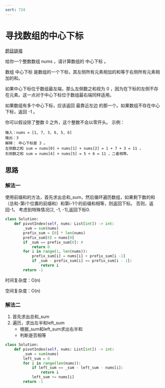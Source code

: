 ```yaml
---
sort: 724
---
```

# 寻找数组的中心下标

[题目链接](https://leetcode-cn.com/problems/find-pivot-index/)

给你一个整数数组 nums ，请计算数组的 中心下标 。

数组 中心下标 是数组的一个下标，其左侧所有元素相加的和等于右侧所有元素相加的和。

如果中心下标位于数组最左端，那么左侧数之和视为 0 ，因为在下标的左侧不存在元素。这一点对于中心下标位于数组最右端同样适用。

如果数组有多个中心下标，应该返回 最靠近左边 的那一个。如果数组不存在中心下标，返回 -1 。



你可以假设除了整数 0 之外，这个整数不会以零开头。
示例：
```
输入：nums = [1, 7, 3, 6, 5, 6]
输出：3
解释： 中心下标是 3 。
左侧数之和 sum = nums[0] + nums[1] + nums[2] = 1 + 7 + 3 = 11 ，
右侧数之和 sum = nums[4] + nums[5] = 5 + 6 = 11 ，二者相等。
```

## 思路
### 解法一

使用前缀和的方法，首先求出总和_sum，然后循环遍历数组，如果剩下数的和（总和-第i个位置的前缀和）和第i-1个的前缀和相等，则返回下标。
否则，返回-1。
考虑到特殊情况[2, -1, -1],返回下标0.

```python
class Solution:
    def pivotIndex(self, nums: List[int]) -> int:
        _sum = sum(nums)
        prefix_sum = [0] * len(nums)
        prefix_sum[0] = nums[0]
        if _sum == prefix_sum[0]: #
            return 0
        for i in range(1, len(nums)):
            prefix_sum[i] = nums[i] + prefix_sum[i -1]
            if _sum - prefix_sum[i] == prefix_sum[i - 1]:
                return i
        return -1
```
时间复杂度：O(n)

空间复杂度：O(n)
### 解法二
1. 首先求出总和_sum
2. 遍历，求出左半和left_sum
    * 根据_sum和left_sum求出右半和
    * 判断是否相等
  
```python
class Solution:
    def pivotIndex(self, nums: List[int]) -> int:
        _sum = sum(nums)
        left_sum = 0
        for i in range(len(nums)):
            if left_sum == _sum - left_sum - nums[i]:
                return i
            left_sum += nums[i]
        return -1
```